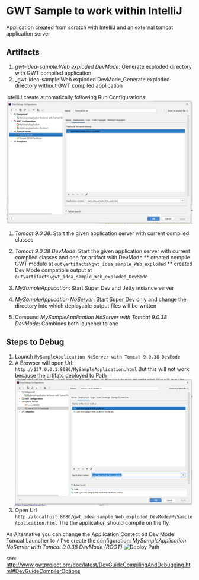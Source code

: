 # GWT Sample to work within IntelliJ
Application created from scratch with IntelliJ and an external tomcat application server

## Artifacts
1. _gwt-idea-sample:Web exploded DevMode_: Generate exploded directory with GWT compiled application
1. _gwt-idea-sample:Web exploded DevMode_Generate exploded directory without GWT compiled application

IntelliJ create automatically following Run Configurations:
![Run Configurations](Configurations.png?raw=true)
1. _Tomcat 9.0.38_: Start the given application server with current compiled classes
1. _Tomcat 9.0.38 DevMode_: Start the given application server with current compiled classes and one for artifact with DevMode
** created compile GWT module at `out\artifacts\gwt_idea_sample_Web_exploded`
** created Dev Mode compatible output at `out\artifacts\gwt_idea_sample_Web_exploded_DevMode`
   
1. _MySampleApplication_: Start Super Dev and Jetty instance server
1. _MySampleApplication NoServer_: Start Super Dev only and change the directory into which deployable output files will be written
1. Compund _MySampleApplication NoServer with Tomcat 9.0.38 DevMode_: Combines both launcher to one

## Steps to Debug
1. Launch `MySampleApplication NoServer with Tomcat 9.0.38 DevMode`
2. A Browser will open Url: `http://127.0.0.1:8080/MySampleApplication.html` But this will not work because the artifatc deployed to Path
![Deploy Path](Configurations_Deloy.png?raw=true)
2. Open Url `http://localhost:8080/gwt_idea_sample_Web_exploded_DevMode/MySampleApplication.html`
The the application should compile on the fly.

As Alternative you can change the Application Contect od Dev Mode Tomcat Launcher to `/`
I've create the configuration: _MySampleApplication NoServer with Tomcat 9.0.38 DevMode (ROOT)_
![Deploy Path](Configurations_Deloy_ROOT.png.png?raw=true)

see: http://www.gwtproject.org/doc/latest/DevGuideCompilingAndDebugging.html#DevGuideCompilerOptions
